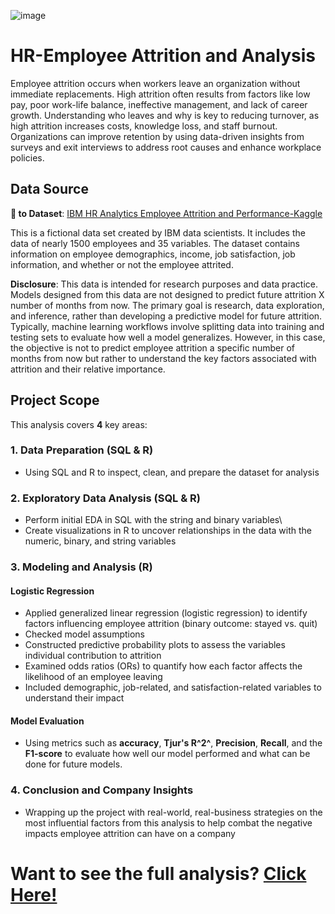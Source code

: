 ![image](https://github.com/user-attachments/assets/3f3d0b56-0ecb-4573-a63a-dfc79786f8e0)
# HR-Employee Attrition and Analysis

Employee attrition occurs when workers leave an organization without immediate replacements. High attrition often results from factors like low pay, poor work-life balance, ineffective management, and lack of career growth. Understanding who leaves and why is key to reducing turnover, as high attrition increases costs, knowledge loss, and staff burnout. Organizations can improve retention by using data-driven insights from surveys and exit interviews to address root causes and enhance workplace policies.

## Data Source

**🔗 to Dataset**: [IBM HR Analytics Employee Attrition and Performance-Kaggle](https://www.kaggle.com/datasets/pavansubhasht/ibm-hr-analytics-attrition-dataset/data)

This is a fictional data set created by IBM data scientists. It includes the data of nearly 1500 employees and 35 variables. The dataset contains information on employee demographics, income, job satisfaction, job information, and whether or not the employee attrited.

**Disclosure**: This data is intended for research purposes and data practice. Models designed from this data are not designed to predict future attrition X number of months from now. The primary goal is research, data exploration, and inference, rather than developing a predictive model for future attrition. Typically, machine learning workflows involve splitting data into training and testing sets to evaluate how well a model generalizes. However, in this case, the objective is not to predict employee attrition a specific number of months from now but rather to understand the key factors associated with attrition and their relative importance.

## Project Scope

This analysis covers **4** key areas:

### 1. **Data Preparation (SQL & R)**

-   Using SQL and R to inspect, clean, and prepare the dataset for analysis

### 2. **Exploratory Data Analysis (SQL & R)**

-   Perform initial EDA in SQL with the string and binary variables\
-   Create visualizations in R to uncover relationships in the data with the numeric, binary, and string variables

### 3. **Modeling and Analysis (R)**

#### **Logistic Regression**

-   Applied generalized linear regression (logistic regression) to identify factors influencing employee attrition (binary outcome: stayed vs. quit)
-   Checked model assumptions
-   Constructed predictive probability plots to assess the variables individual contribution to attrition
-   Examined odds ratios (ORs) to quantify how each factor affects the likelihood of an employee leaving
-   Included demographic, job-related, and satisfaction-related variables to understand their impact

#### **Model Evaluation**

-   Using metrics such as **accuracy**, **Tjur's R^2^**, **Precision**, **Recall**, and the **F1-score** to evaluate how well our model performed and what can be done for future models.

### 4. **Conclusion and Company Insights**

-   Wrapping up the project with real-world, real-business strategies on the most influential factors from this analysis to help combat the negative impacts employee attrition can have on a company

# Want to see the full analysis? [Click Here!]()

